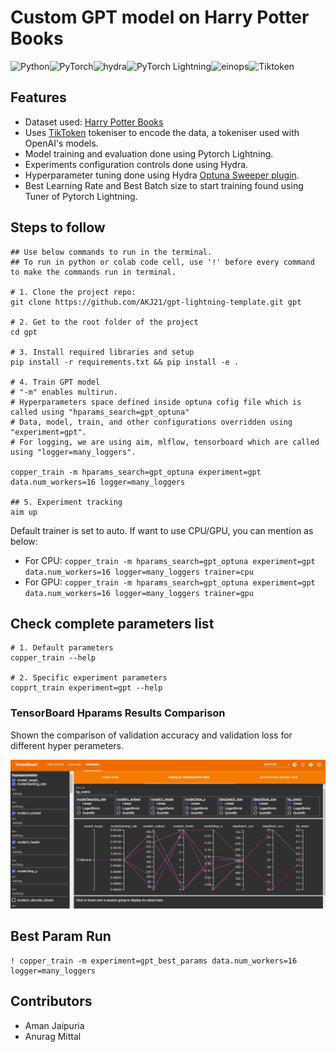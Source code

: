 # Custom GPT model on Harry Potter Books

![Python](https://img.shields.io/badge/python-3670A0?style=for-the-badge&logo=python&logoColor=ffdd54)![PyTorch](https://img.shields.io/badge/PyTorch-%23EE4C2C.svg?style=for-the-badge&logo=PyTorch&logoColor=white)![hydra](https://img.shields.io/badge/Config-Hydra_1.3-89b8cd)![PyTorch Lightning](https://img.shields.io/badge/lightning-2.0.4-blue.svg?logo=PyTorch%20Lightning)![einops](https://img.shields.io/badge/einops-0.6-green)![Tiktoken](https://img.shields.io/badge/TikToken-0.4-orange)



## Features
- Dataset used: <a href="https://github.com/formcept/whiteboard/raw/master/nbviewer/notebooks/data/harrypotter/" target="_blank">Harry Potter Books</a>
- Uses <a href="https://github.com/openai/tiktoken" target="_blank">TikToken</a> tokeniser to encode the data, a tokeniser used with OpenAI's models.
- Model training and evaluation done using Pytorch Lightning.
- Experiments configuration controls done using Hydra.
- Hyperparameter tuning done using Hydra <a href="https://hydra.cc/docs/plugins/optuna_sweeper/" target="_blank">Optuna Sweeper plugin</a>. 
- Best Learning Rate and Best Batch size to start training found using Tuner of Pytorch Lightning.


## Steps to follow
```
## Use below commands to run in the terminal. 
## To run in python or colab code cell, use '!' before every command to make the commands run in terminal. 

# 1. Clone the project repo: 
git clone https://github.com/AKJ21/gpt-lightning-template.git gpt

# 2. Get to the root folder of the project
cd gpt

# 3. Install required libraries and setup
pip install -r requirements.txt && pip install -e .

# 4. Train GPT model
# "-m" enables multirun.
# Hyperparameters space defined inside optuna cofig file which is called using "hparams_search=gpt_optuna"
# Data, model, train, and other configurations overridden using "experiment=gpt".
# For logging, we are using aim, mlflow, tensorboard which are called using "logger=many_loggers".

copper_train -m hparams_search=gpt_optuna experiment=gpt data.num_workers=16 logger=many_loggers

## 5. Experiment tracking
aim up
```

Default trainer is set to auto. If want to use CPU/GPU, you can mention as below:
- For CPU: `copper_train -m hparams_search=gpt_optuna experiment=gpt data.num_workers=16 logger=many_loggers trainer=cpu`
- For GPU: `copper_train -m hparams_search=gpt_optuna experiment=gpt data.num_workers=16 logger=many_loggers trainer=gpu`

## Check complete parameters list
```
# 1. Default parameters
copper_train --help

# 2. Specific experiment parameters
copprt_train experiment=gpt --help
```

### TensorBoard Hparams Results Comparison
Shown the comparison of validation accuracy and validation loss for different hyper perameters.

![Screenshot](Tensor_Board.JPG)


## Best Param Run 
```
! copper_train -m experiment=gpt_best_params data.num_workers=16 logger=many_loggers

```

## Contributors
- Aman Jaipuria
- Anurag Mittal
